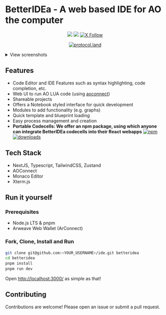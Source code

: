 # BetterIDEa - A web based IDE for AO the computer

<center>

[![](https://img.shields.io/badge/Visit_the_IDE-lightgreen)](https://ide.betteridea.dev)
[![](https://img.shields.io/badge/Read_the_docs-lightgreen)](https://docs.betteridea.dev)
[![X Follow](https://img.shields.io/twitter/follow/betteridea_dev)](https://twitter.com/betteridea_dev)

[![protocol.land](https://arweave.net/eZp8gOeR8Yl_cyH9jJToaCrt2He1PHr0pR4o-mHbEcY)](https://protocol.land/#/repository/b4b210a3-a1ec-4b6b-8e0e-a37bdfa7a22a)

</center>


<details>
<summary>View screenshots</summary>

![1](./images/1.png)

![2](./images/2.png)

![3](./images/3.png)

![4](./images/4.png)

</details>

## Features

- Code Editor and IDE Features such as syntax highlighting, code completion, etc.
- Web UI to run AO LUA code (using [aoconnect](https://www.npmjs.com/package/@permaweb/aoconnect))
- Shareable projects
- Offers a Notebook styled interface for quick development
- Modules to add functionality (e.g. graphs)
- Quick template and blueprint loading
- Easy process management and creation
- **Portable Codecells: We offer an npm package, using which anyone can integrate BetterIDEa codecells into their React webapps** [![npm](https://img.shields.io/badge/@betteridea/codecell-npm-red)](https://www.npmjs.com/package/@betteridea/codecell) [![downloads](https://img.shields.io/npm/dt/@betteridea/codecell?color=red)](https://www.npmjs.com/package/@betteridea/codecell)




## Tech Stack

- NextJS, Typescript, TailwindCSS, Zustand
- AOConnect
- Monaco Editor
- Xterm.js

## Run it yourself

### Prerequisites

- Node.js LTS & pnpm
- Arweave Web Wallet (ArConnect)

### Fork, Clone, Install and Run

```bash
git clone git@github.com:<YOUR_USERNAME>/ide.git betteridea
cd betteridea
pnpm install
pnpm run dev
```

Open [http://localhost:3000/](http://localhost:3000/) as simple as that!

## Contributing

Contributions are welcome! Please open an issue or submit a pull request.
